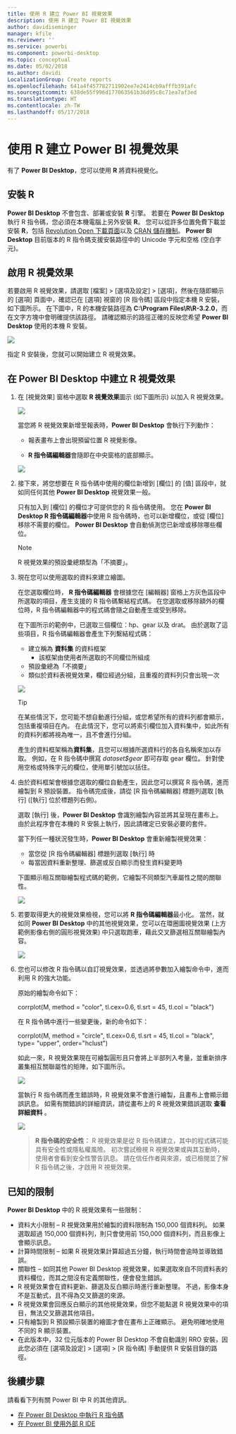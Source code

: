 ```yaml
---
title: 使用 R 建立 Power BI 視覺效果
description: 使用 R 建立 Power BI 視覺效果
author: davidiseminger
manager: kfile
ms.reviewer: ''
ms.service: powerbi
ms.component: powerbi-desktop
ms.topic: conceptual
ms.date: 05/02/2018
ms.author: davidi
LocalizationGroup: Create reports
ms.openlocfilehash: 641a4f457782711902ee7e2414cb9afffb391afc
ms.sourcegitcommit: 638de55f996d177063561b36d95c8c71ea7af3ed
ms.translationtype: HT
ms.contentlocale: zh-TW
ms.lasthandoff: 05/17/2018
---
```

# <a name="create-power-bi-visuals-using-r"></a>使用 R 建立 Power BI 視覺效果
有了 **Power BI Desktop**，您可以使用 **R** 將資料視覺化。

## <a name="install-r"></a>安裝 R
**Power BI Desktop** 不會包含、部署或安裝 **R** 引擎。 若要在 **Power BI Desktop** 執行 R 指令碼，您必須在本機電腦上另外安裝 **R**。 您可以從許多位置免費下載並安裝 **R**，包括 [Revolution Open 下載頁面](https://mran.revolutionanalytics.com/download/)以及 [CRAN 儲存機制](https://cran.r-project.org/bin/windows/base/)。 **Power BI Desktop** 目前版本的 R 指令碼支援安裝路徑中的 Unicode 字元和空格 (空白字元)。

## <a name="enable-r-visuals"></a>啟用 R 視覺效果
若要啟用 R 視覺效果，請選取 [檔案] > [選項及設定] > [選項]，然後在隨即顯示的 [選項] 頁面中，確認已在 [選項] 視窗的 [R 指令碼] 區段中指定本機 R 安裝，如下圖所示。 在下圖中，R 的本機安裝路徑為 **C:\Program Files\R\R-3.2.0**，而在文字方塊中會明確提供該路徑。 請確認顯示的路徑正確的反映您希望 **Power BI Desktop** 使用的本機 R 安裝。
   
   ![](media/desktop-r-visuals/r-visuals-2.png)

指定 R 安裝後，您就可以開始建立 R 視覺效果。

## <a name="create-r-visuals-in-power-bi-desktop"></a>在 Power BI Desktop 中建立 R 視覺效果
1. 在 [視覺效果] 窗格中選取 **R 視覺效果**圖示 (如下圖所示) 以加入 R 視覺效果。
   
   ![](media/desktop-r-visuals/r-visuals-3.png)

   當您將 R 視覺效果新增至報表時，**Power BI Desktop** 會執行下列動作：
   
   - 報表畫布上會出現預留位置 R 視覺影像。
   
   - **R 指令碼編輯器**會隨即在中央窗格的底部顯示。
   
   ![](media/desktop-r-visuals/r-visuals-4.png)

2. 接下來，將您想要在 R 指令碼中使用的欄位新增到 [欄位] 的 [值] 區段中，就如同任何其他 **Power BI Desktop** 視覺效果一般。 
    
    只有加入到 [欄位] 的欄位才可提供您的 R 指令碼使用。 您在 **Power BI Desktop R 指令碼編輯器**中使用 R 指令碼時，也可以新增欄位，或從 [欄位] 移除不需要的欄位。 **Power BI Desktop** 會自動偵測您已新增或移除哪些欄位。
   
   > [!NOTE]
   > R 視覺效果的預設彙總類型為「不摘要」。
   > 
   > 
   
3. 現在您可以使用選取的資料來建立繪圖。 

    在您選取欄位時， **R 指令碼編輯器** 會根據您在 [編輯器] 窗格上方灰色區段中所選取的項目，產生支援的 R 指令碼繫結程式碼。 在您選取或移除額外的欄位時，R 指令碼編輯器中的程式碼會隨之自動產生或受到移除。
   
   在下圖所示的範例中，已選取三個欄位：hp、gear 以及 drat。 由於選取了這些項目，R 指令碼編輯器會產生下列繫結程式碼：
   
   * 建立稱為 **資料集** 的資料框架
     * 該框架由使用者所選取的不同欄位所組成
   * 預設彙總為「不摘要」 
   * 類似於資料表視覺效果，欄位經過分組，且重複的資料列只會出現一次
   
   ![](media/desktop-r-visuals/r-visuals-5.png)
   
   > [!TIP]
   > 在某些情況下，您可能不想自動進行分組，或您希望所有的資料列都會顯示，包括重複項目在內。 在此情況下，您可以將索引欄位加入資料集中，如此所有的資料列都將視為唯一，且不會進行分組。
   > 
   > 
   
   產生的資料框架稱為**資料集**，且您可以根據所選資料行的各自名稱來加以存取。 例如，在 R 指令碼中撰寫 *dataset$gear* 即可存取 gear 欄位。 針對使用空格或特殊字元的欄位，使用單引號加以括住。

4. 由於資料框架會根據您選取的欄位自動產生，因此您可以撰寫 R 指令碼，進而繪製到 R 預設裝置。 指令碼完成後，請從 \[R 指令碼編輯器]  標題列選取 \[執行]  \(\[執行] 位於標題列右側)。
   
    選取 [執行] 後，**Power BI Desktop** 會識別繪製內容並將其呈現在畫布上。 由於此程序會在本機的 R 安裝上執行，因此請確定已安裝必要的套件。
   
   當下列任一種狀況發生時，**Power BI Desktop** 會重新繪製視覺效果：
   
   * 當您從 [R 指令碼編輯器] 標題列選取 [執行] 時
   * 每當因資料重新整理、篩選或反白顯示而發生資料變更時

    下圖顯示相互關聯繪製程式碼的範例，它繪製不同類型汽車屬性之間的關聯性。

    ![](media/desktop-r-visuals/r-visuals-6.png)

5. 若要取得更大的視覺效果檢視，您可以將 **R 指令碼編輯器**最小化。 當然，就如同 **Power BI Desktop** 中的其他視覺效果，您可以在環圈圖視覺效果 (上方範例影像右側的圓形視覺效果) 中只選取跑車，藉此交叉篩選相互關聯繪製內容。

    ![](media/desktop-r-visuals/r-visuals-7.png)

6. 您也可以修改 R 指令碼以自訂視覺效果，並透過將參數加入繪製命令中，進而利用 R 的強大功能。

    原始的繪製命令如下：

    corrplot(M, method = "color",  tl.cex=0.6, tl.srt = 45, tl.col = "black")

    在 R 指令碼中進行一些變更後，新的命令如下：

    corrplot(M, method = "circle", tl.cex=0.6, tl.srt = 45, tl.col = "black", type= "upper", order="hclust")

    如此一來，R 視覺效果現在可繪製圓形且只會將上半部列入考量，並重新排序叢集相互關聯屬性的矩陣，如下圖所示。

    ![](media/desktop-r-visuals/r-visuals-8.png)

    當執行 R 指令碼而產生錯誤時，R 視覺效果不會進行繪製，且畫布上會顯示錯誤訊息。 如需有關錯誤的詳細資訊，請從畫布上的 R 視覺效果錯誤選取 **查看詳細資料** 。

    ![](media/desktop-r-visuals/r-visuals-9.png)

    > **R 指令碼的安全性︰** R 視覺效果是從 R 指令碼建立，其中的程式碼可能具有安全性或隱私權風險。 初次嘗試檢視 R 視覺效果或與其互動時，使用者會看到安全性警告訊息。 請在信任作者與來源，或已檢閱並了解 R 指令碼之後，才啟用 R 視覺效果。
    > 
    > 

## <a name="known-limitations"></a>已知的限制
**Power BI Desktop** 中的 R 視覺效果有一些限制：

* 資料大小限制 – R 視覺效果用於繪製的資料限制為 150,000 個資料列。 如果選取超過 150,000 個資料列，則只會使用前 150,000 個資料列，而且影像上會顯示訊息。
* 計算時間限制 – 如果 R 視覺效果計算超過五分鐘，執行時間會逾時並導致錯誤。
* 關聯性 – 如同其他 Power BI Desktop 視覺效果，如果選取來自不同資料表的資料欄位，而其之間沒有定義關聯性，便會發生錯誤。
* R 視覺效果會在資料更新、篩選及反白顯示時進行重新整理。 不過，影像本身不是互動式，且不得為交叉篩選的來源。
* R 視覺效果會回應反白顯示的其他視覺效果，但您不能點選 R 視覺效果中的項目，無法交叉篩選其他項目。
* 只有繪製到 R 預設顯示裝置的繪圖才會在畫布上正確顯示。 避免明確地使用不同的 R 顯示裝置。
* 在此版本中，32 位元版本的 Power BI Desktop 不會自動識別 RRO 安裝，因此您必須在 [選項及設定] > [選項] > [R 指令碼] 手動提供 R 安裝目錄的路徑。

## <a name="next-steps"></a>後續步驟
請看看下列有關 Power BI 中 R 的其他資訊。

* [在 Power BI Desktop 中執行 R 指令碼](desktop-r-scripts.md)
* [在 Power BI 使用外部 R IDE](desktop-r-ide.md)

